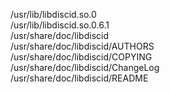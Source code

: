 /usr/lib/libdiscid.so.0  
/usr/lib/libdiscid.so.0.6.1  
/usr/share/doc/libdiscid  
/usr/share/doc/libdiscid/AUTHORS  
/usr/share/doc/libdiscid/COPYING  
/usr/share/doc/libdiscid/ChangeLog  
/usr/share/doc/libdiscid/README  
